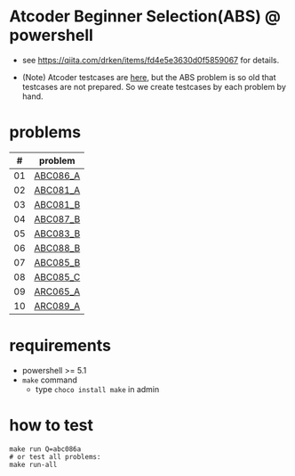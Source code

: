 # Atcoder Beginner Selection(ABS) @ powershell

+ see https://qiita.com/drken/items/fd4e5e3630d0f5859067 for details.

+ (Note) Atcoder testcases are [here](https://www.dropbox.com/sh/nx3tnilzqz7df8a/AAAYlTq2tiEHl5hsESw6-yfLa?dl=0), but the ABS problem is so old that testcases are not prepared. So we create testcases by each problem by hand.

# problems

|#|problem|
|---|---|
|01|[ABC086_A](https://atcoder.jp/contests/abc086/tasks/abc086_a)|
|02|[ABC081_A](https://atcoder.jp/contests/abs/tasks/abc081_a)|
|03|[ABC081_B](https://atcoder.jp/contests/abc081/tasks/abc081_b)|
|04|[ABC087_B](https://atcoder.jp/contests/abc087/tasks/abc087_b)|
|05|[ABC083_B](https://atcoder.jp/contests/abc083/tasks/abc083_b)|
|06|[ABC088_B](https://atcoder.jp/contests/abc088/tasks/abc088_b)|
|07|[ABC085_B](https://atcoder.jp/contests/abc085/tasks/abc085_b)|
|08|[ABC085_C](https://atcoder.jp/contests/abc085/tasks/abc085_c)|
|09|[ARC065_A](https://atcoder.jp/contests/abc049/tasks/arc065_a)|
|10|[ARC089_A](https://atcoder.jp/contests/abc086/tasks/arc089_a)|

# requirements

+ powershell >= 5.1
+ `make` command
  + type `choco install make` in admin

# how to test

```
make run Q=abc086a
# or test all problems:
make run-all
```
